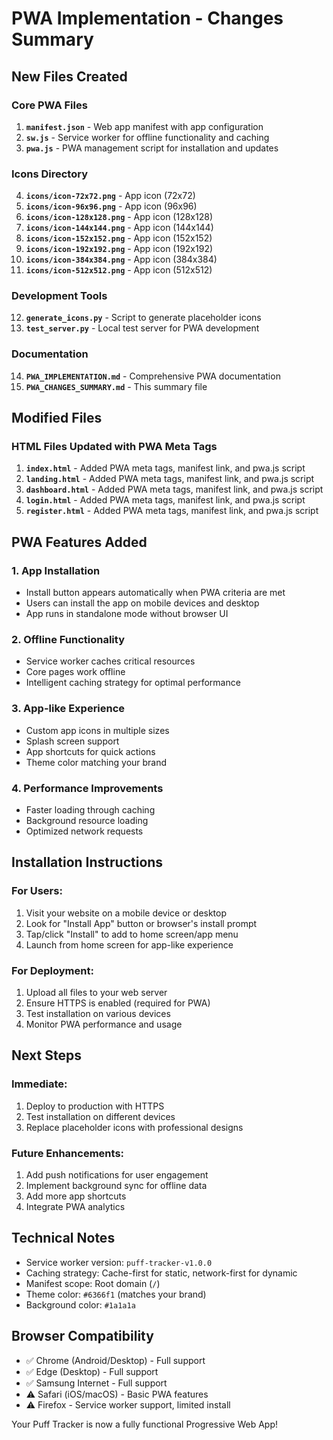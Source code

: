 # PWA Implementation - Changes Summary

## New Files Created

### Core PWA Files
1. **`manifest.json`** - Web app manifest with app configuration
2. **`sw.js`** - Service worker for offline functionality and caching
3. **`pwa.js`** - PWA management script for installation and updates

### Icons Directory
4. **`icons/icon-72x72.png`** - App icon (72x72)
5. **`icons/icon-96x96.png`** - App icon (96x96)
6. **`icons/icon-128x128.png`** - App icon (128x128)
7. **`icons/icon-144x144.png`** - App icon (144x144)
8. **`icons/icon-152x152.png`** - App icon (152x152)
9. **`icons/icon-192x192.png`** - App icon (192x192)
10. **`icons/icon-384x384.png`** - App icon (384x384)
11. **`icons/icon-512x512.png`** - App icon (512x512)

### Development Tools
12. **`generate_icons.py`** - Script to generate placeholder icons
13. **`test_server.py`** - Local test server for PWA development

### Documentation
14. **`PWA_IMPLEMENTATION.md`** - Comprehensive PWA documentation
15. **`PWA_CHANGES_SUMMARY.md`** - This summary file

## Modified Files

### HTML Files Updated with PWA Meta Tags
1. **`index.html`** - Added PWA meta tags, manifest link, and pwa.js script
2. **`landing.html`** - Added PWA meta tags, manifest link, and pwa.js script
3. **`dashboard.html`** - Added PWA meta tags, manifest link, and pwa.js script
4. **`login.html`** - Added PWA meta tags, manifest link, and pwa.js script
5. **`register.html`** - Added PWA meta tags, manifest link, and pwa.js script

## PWA Features Added

### 1. App Installation
- Install button appears automatically when PWA criteria are met
- Users can install the app on mobile devices and desktop
- App runs in standalone mode without browser UI

### 2. Offline Functionality
- Service worker caches critical resources
- Core pages work offline
- Intelligent caching strategy for optimal performance

### 3. App-like Experience
- Custom app icons in multiple sizes
- Splash screen support
- App shortcuts for quick actions
- Theme color matching your brand

### 4. Performance Improvements
- Faster loading through caching
- Background resource loading
- Optimized network requests

## Installation Instructions

### For Users:
1. Visit your website on a mobile device or desktop
2. Look for "Install App" button or browser's install prompt
3. Tap/click "Install" to add to home screen/app menu
4. Launch from home screen for app-like experience

### For Deployment:
1. Upload all files to your web server
2. Ensure HTTPS is enabled (required for PWA)
3. Test installation on various devices
4. Monitor PWA performance and usage

## Next Steps

### Immediate:
1. Deploy to production with HTTPS
2. Test installation on different devices
3. Replace placeholder icons with professional designs

### Future Enhancements:
1. Add push notifications for user engagement
2. Implement background sync for offline data
3. Add more app shortcuts
4. Integrate PWA analytics

## Technical Notes

- Service worker version: `puff-tracker-v1.0.0`
- Caching strategy: Cache-first for static, network-first for dynamic
- Manifest scope: Root domain (`/`)
- Theme color: `#6366f1` (matches your brand)
- Background color: `#1a1a1a`

## Browser Compatibility

- ✅ Chrome (Android/Desktop) - Full support
- ✅ Edge (Desktop) - Full support
- ✅ Samsung Internet - Full support
- ⚠️ Safari (iOS/macOS) - Basic PWA features
- ⚠️ Firefox - Service worker support, limited install

Your Puff Tracker is now a fully functional Progressive Web App!

